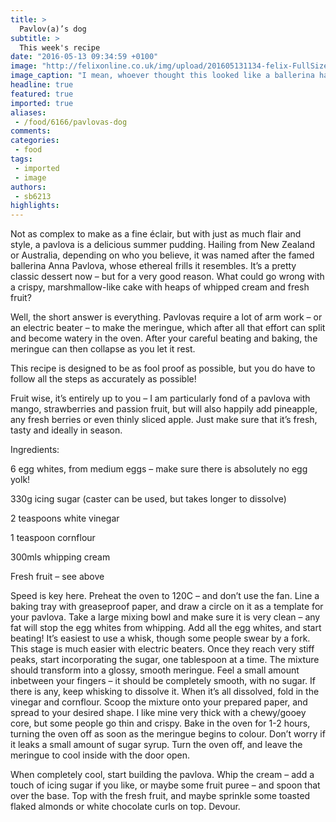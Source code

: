 ```yaml
---
title: >
  Pavlov(a)’s dog
subtitle: >
  This week's recipe
date: "2016-05-13 09:34:59 +0100"
image: "http://felixonline.co.uk/img/upload/201605131134-felix-FullSizeRender.jpg"
image_caption: "I mean, whoever thought this looked like a ballerina had clearly never actually seen one. "
headline: true
featured: true
imported: true
aliases:
 - /food/6166/pavlovas-dog
comments:
categories:
 - food
tags:
 - imported
 - image
authors:
 - sb6213
highlights:
---
```


Not as complex to make as a fine éclair, but with just as much flair and style, a pavlova is a delicious summer pudding. Hailing from New Zealand or Australia, depending on who you believe, it was named after the famed ballerina Anna Pavlova, whose ethereal frills it resembles. It’s a pretty classic dessert now – but for a very good reason. What could go wrong with a crispy, marshmallow-like cake with heaps of whipped cream and fresh fruit?

Well, the short answer is everything. Pavlovas require a lot of arm work – or an electric beater – to make the meringue, which after all that effort can split and become watery in the oven. After your careful beating and baking, the meringue can then collapse as you let it rest.

This recipe is designed to be as fool proof as possible, but you do have to follow all the steps as accurately as possible!

Fruit wise, it’s entirely up to you – I am particularly fond of a pavlova with mango, strawberries and passion fruit, but will also happily add pineapple, any fresh berries or even thinly sliced apple. Just make sure that it’s fresh, tasty and ideally in season.

Ingredients:

6 egg whites, from medium eggs – make sure there is absolutely no egg yolk!

330g icing sugar (caster can be used, but takes longer to dissolve)

2 teaspoons white vinegar

1 teaspoon cornflour

300mls whipping cream

Fresh fruit – see above

Speed is key here. Preheat the oven to 120C – and don’t use the fan. Line a baking tray with greaseproof paper, and draw a circle on it as a template for your pavlova. Take a large mixing bowl and make sure it is very clean – any fat will stop the egg whites from whipping. Add all the egg whites, and start beating! It’s easiest to use a whisk, though some people swear by a fork. This stage is much easier with electric beaters. Once they reach very stiff peaks, start incorporating the sugar, one tablespoon at a time. The mixture should transform into a glossy, smooth meringue. Feel a small amount inbetween your fingers – it should be completely smooth, with no sugar. If there is any, keep whisking to dissolve it. When it’s all dissolved, fold in the vinegar and cornflour. Scoop the mixture onto your prepared paper, and spread to your desired shape. I like mine very thick with a chewy/gooey core, but some people go thin and crispy. Bake in the oven for 1-2 hours, turning the oven off as soon as the meringue begins to colour. Don’t worry if it leaks a small amount of sugar syrup. Turn the oven off, and leave the meringue to cool inside with the door open.

When completely cool, start building the pavlova. Whip the cream – add a touch of icing sugar if you like, or maybe some fruit puree – and spoon that over the base. Top with the fresh fruit, and maybe sprinkle some toasted flaked almonds or white chocolate curls on top.  Devour.
